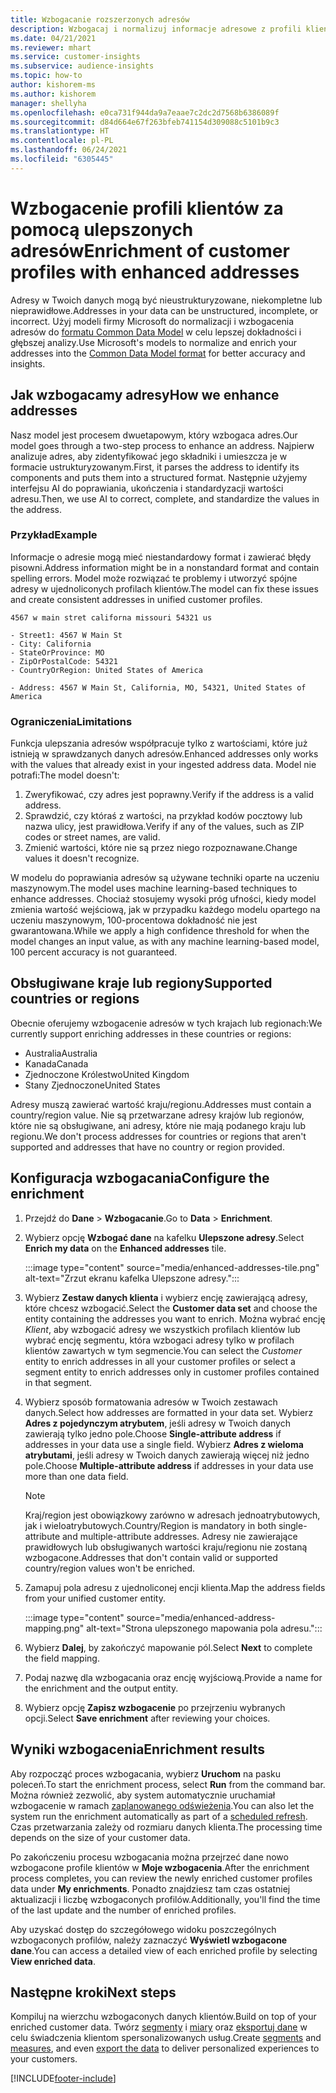 ```yaml
---
title: Wzbogacanie rozszerzonych adresów
description: Wzbogacaj i normalizuj informacje adresowe z profili klientów za pomocą modeli firmy Microsoft.
ms.date: 04/21/2021
ms.reviewer: mhart
ms.service: customer-insights
ms.subservice: audience-insights
ms.topic: how-to
author: kishorem-ms
ms.author: kishorem
manager: shellyha
ms.openlocfilehash: e0ca731f944da9a7eaae7c2dc2d7568b6386089f
ms.sourcegitcommit: d84d664e67f263bfeb741154d309088c5101b9c3
ms.translationtype: HT
ms.contentlocale: pl-PL
ms.lasthandoff: 06/24/2021
ms.locfileid: "6305445"
---
```

# <a name="enrichment-of-customer-profiles-with-enhanced-addresses"></a><span data-ttu-id="b86f0-103">Wzbogacenie profili klientów za pomocą ulepszonych adresów</span><span class="sxs-lookup"><span data-stu-id="b86f0-103">Enrichment of customer profiles with enhanced addresses</span></span>

<span data-ttu-id="b86f0-104">Adresy w Twoich danych mogą być nieustrukturyzowane, niekompletne lub nieprawidłowe.</span><span class="sxs-lookup"><span data-stu-id="b86f0-104">Addresses in your data can be unstructured, incomplete, or incorrect.</span></span> <span data-ttu-id="b86f0-105">Użyj modeli firmy Microsoft do normalizacji i wzbogacenia adresów do [formatu Common Data Model](/common-data-model/schema/core/applicationcommon/address) w celu lepszej dokładności i głębszej analizy.</span><span class="sxs-lookup"><span data-stu-id="b86f0-105">Use Microsoft's models to normalize and enrich your addresses into the [Common Data Model format](/common-data-model/schema/core/applicationcommon/address) for better accuracy and insights.</span></span>

## <a name="how-we-enhance-addresses"></a><span data-ttu-id="b86f0-106">Jak wzbogacamy adresy</span><span class="sxs-lookup"><span data-stu-id="b86f0-106">How we enhance addresses</span></span>

<span data-ttu-id="b86f0-107">Nasz model jest procesem dwuetapowym, który wzbogaca adres.</span><span class="sxs-lookup"><span data-stu-id="b86f0-107">Our model goes through a two-step process to enhance an address.</span></span> <span data-ttu-id="b86f0-108">Najpierw analizuje adres, aby zidentyfikować jego składniki i umieszcza je w formacie ustrukturyzowanym.</span><span class="sxs-lookup"><span data-stu-id="b86f0-108">First, it parses the address to identify its components and puts them into a structured format.</span></span> <span data-ttu-id="b86f0-109">Następnie użyjemy interfejsu AI do poprawiania, ukończenia i standardyzacji wartości adresu.</span><span class="sxs-lookup"><span data-stu-id="b86f0-109">Then, we use AI to correct, complete, and standardize the values in the address.</span></span>

### <a name="example"></a><span data-ttu-id="b86f0-110">Przykład</span><span class="sxs-lookup"><span data-stu-id="b86f0-110">Example</span></span>

<span data-ttu-id="b86f0-111">Informacje o adresie mogą mieć niestandardowy format i zawierać błędy pisowni.</span><span class="sxs-lookup"><span data-stu-id="b86f0-111">Address information might be in a nonstandard format and contain spelling errors.</span></span> <span data-ttu-id="b86f0-112">Model może rozwiązać te problemy i utworzyć spójne adresy w ujednoliconych profilach klientów.</span><span class="sxs-lookup"><span data-stu-id="b86f0-112">The model can fix these issues and create consistent addresses in unified customer profiles.</span></span>

```Input
4567 w main stret californa missouri 54321 us
```

```Output
- Street1: 4567 W Main St
- City: California
- StateOrProvince: MO
- ZipOrPostalCode: 54321
- CountryOrRegion: United States of America

- Address: 4567 W Main St, California, MO, 54321, United States of America
```

### <a name="limitations"></a><span data-ttu-id="b86f0-113">Ograniczenia</span><span class="sxs-lookup"><span data-stu-id="b86f0-113">Limitations</span></span>

<span data-ttu-id="b86f0-114">Funkcja ulepszania adresów współpracuje tylko z wartościami, które już istnieją w sprawdzanych danych adresów.</span><span class="sxs-lookup"><span data-stu-id="b86f0-114">Enhanced addresses only works with the values that already exist in your ingested address data.</span></span> <span data-ttu-id="b86f0-115">Model nie potrafi:</span><span class="sxs-lookup"><span data-stu-id="b86f0-115">The model doesn't:</span></span> 

1. <span data-ttu-id="b86f0-116">Zweryfikować, czy adres jest poprawny.</span><span class="sxs-lookup"><span data-stu-id="b86f0-116">Verify if the address is a valid address.</span></span>
2. <span data-ttu-id="b86f0-117">Sprawdzić, czy któraś z wartości, na przykład kodów pocztowy lub nazwa ulicy, jest prawidłowa.</span><span class="sxs-lookup"><span data-stu-id="b86f0-117">Verify if any of the values, such as ZIP codes or street names, are valid.</span></span>
3. <span data-ttu-id="b86f0-118">Zmienić wartości, które nie są przez niego rozpoznawane.</span><span class="sxs-lookup"><span data-stu-id="b86f0-118">Change values it doesn't recognize.</span></span>

<span data-ttu-id="b86f0-119">W modelu do poprawiania adresów są używane techniki oparte na uczeniu maszynowym.</span><span class="sxs-lookup"><span data-stu-id="b86f0-119">The model uses machine learning-based techniques to enhance addresses.</span></span> <span data-ttu-id="b86f0-120">Chociaż stosujemy wysoki próg ufności, kiedy model zmienia wartość wejściową, jak w przypadku każdego modelu opartego na uczeniu maszynowym, 100-procentowa dokładność nie jest gwarantowana.</span><span class="sxs-lookup"><span data-stu-id="b86f0-120">While we apply a high confidence threshold for when the model changes an input value, as with any machine learning-based model, 100 percent accuracy is not guaranteed.</span></span>

## <a name="supported-countries-or-regions"></a><span data-ttu-id="b86f0-121">Obsługiwane kraje lub regiony</span><span class="sxs-lookup"><span data-stu-id="b86f0-121">Supported countries or regions</span></span>

<span data-ttu-id="b86f0-122">Obecnie oferujemy wzbogacenie adresów w tych krajach lub regionach:</span><span class="sxs-lookup"><span data-stu-id="b86f0-122">We currently support enriching addresses in these countries or regions:</span></span> 

- <span data-ttu-id="b86f0-123">Australia</span><span class="sxs-lookup"><span data-stu-id="b86f0-123">Australia</span></span>
- <span data-ttu-id="b86f0-124">Kanada</span><span class="sxs-lookup"><span data-stu-id="b86f0-124">Canada</span></span>
- <span data-ttu-id="b86f0-125">Zjednoczone Królestwo</span><span class="sxs-lookup"><span data-stu-id="b86f0-125">United Kingdom</span></span>
- <span data-ttu-id="b86f0-126">Stany Zjednoczone</span><span class="sxs-lookup"><span data-stu-id="b86f0-126">United States</span></span>

<span data-ttu-id="b86f0-127">Adresy muszą zawierać wartość kraju/regionu.</span><span class="sxs-lookup"><span data-stu-id="b86f0-127">Addresses must contain a country/region value.</span></span> <span data-ttu-id="b86f0-128">Nie są przetwarzane adresy krajów lub regionów, które nie są obsługiwane, ani adresy, które nie mają podanego kraju lub regionu.</span><span class="sxs-lookup"><span data-stu-id="b86f0-128">We don't process addresses for countries or regions that aren't supported and addresses that have no country or region provided.</span></span>

## <a name="configure-the-enrichment"></a><span data-ttu-id="b86f0-129">Konfiguracja wzbogacania</span><span class="sxs-lookup"><span data-stu-id="b86f0-129">Configure the enrichment</span></span>

1. <span data-ttu-id="b86f0-130">Przejdź do **Dane** > **Wzbogacanie**.</span><span class="sxs-lookup"><span data-stu-id="b86f0-130">Go to **Data** > **Enrichment**.</span></span>

1. <span data-ttu-id="b86f0-131">Wybierz opcję **Wzbogać dane** na kafelku **Ulepszone adresy**.</span><span class="sxs-lookup"><span data-stu-id="b86f0-131">Select **Enrich my data** on the **Enhanced addresses** tile.</span></span>

   :::image type="content" source="media/enhanced-addresses-tile.png" alt-text="Zrzut ekranu kafelka Ulepszone adresy.":::

1. <span data-ttu-id="b86f0-133">Wybierz **Zestaw danych klienta** i wybierz encję zawierającą adresy, które chcesz wzbogacić.</span><span class="sxs-lookup"><span data-stu-id="b86f0-133">Select the **Customer data set** and choose the entity containing the addresses you want to enrich.</span></span> <span data-ttu-id="b86f0-134">Można wybrać encję *Klient*, aby wzbogacić adresy we wszystkich profilach klientów lub wybrać encję segmentu, która wzbogaci adresy tylko w profilach klientów zawartych w tym segmencie.</span><span class="sxs-lookup"><span data-stu-id="b86f0-134">You can select the *Customer* entity to enrich addresses in all your customer profiles or select a segment entity to enrich addresses only in customer profiles contained in that segment.</span></span>

1. <span data-ttu-id="b86f0-135">Wybierz sposób formatowania adresów w Twoich zestawach danych.</span><span class="sxs-lookup"><span data-stu-id="b86f0-135">Select how addresses are formatted in your data set.</span></span> <span data-ttu-id="b86f0-136">Wybierz **Adres z pojedynczym atrybutem**, jeśli adresy w Twoich danych zawierają tylko jedno pole.</span><span class="sxs-lookup"><span data-stu-id="b86f0-136">Choose **Single-attribute address** if addresses in your data use a single field.</span></span> <span data-ttu-id="b86f0-137">Wybierz **Adres z wieloma atrybutami**, jeśli adresy w Twoich danych zawierają więcej niż jedno pole.</span><span class="sxs-lookup"><span data-stu-id="b86f0-137">Choose **Multiple-attribute address** if addresses in your data use more than one data field.</span></span>

   > [!NOTE]
   > <span data-ttu-id="b86f0-138">Kraj/region jest obowiązkowy zarówno w adresach jednoatrybutowych, jak i wieloatrybutowych.</span><span class="sxs-lookup"><span data-stu-id="b86f0-138">Country/Region is mandatory in both single-attribute and multiple-attribute addresses.</span></span> <span data-ttu-id="b86f0-139">Adresy nie zawierające prawidłowych lub obsługiwanych wartości kraju/regionu nie zostaną wzbogacone.</span><span class="sxs-lookup"><span data-stu-id="b86f0-139">Addresses that don't contain valid or supported country/region values won't be enriched.</span></span>

1.  <span data-ttu-id="b86f0-140">Zamapuj pola adresu z ujednoliconej encji klienta.</span><span class="sxs-lookup"><span data-stu-id="b86f0-140">Map the address fields from your unified customer entity.</span></span>

    :::image type="content" source="media/enhanced-address-mapping.png" alt-text="Strona ulepszonego mapowania pola adresu.":::

1. <span data-ttu-id="b86f0-142">Wybierz **Dalej**, by zakończyć mapowanie pól.</span><span class="sxs-lookup"><span data-stu-id="b86f0-142">Select **Next** to complete the field mapping.</span></span>

1. <span data-ttu-id="b86f0-143">Podaj nazwę dla wzbogacania oraz encję wyjściową.</span><span class="sxs-lookup"><span data-stu-id="b86f0-143">Provide a name for the enrichment and the output entity.</span></span>

1. <span data-ttu-id="b86f0-144">Wybierz opcję **Zapisz wzbogacenie** po przejrzeniu wybranych opcji.</span><span class="sxs-lookup"><span data-stu-id="b86f0-144">Select **Save enrichment** after reviewing your choices.</span></span>

## <a name="enrichment-results"></a><span data-ttu-id="b86f0-145">Wyniki wzbogacenia</span><span class="sxs-lookup"><span data-stu-id="b86f0-145">Enrichment results</span></span>

<span data-ttu-id="b86f0-146">Aby rozpocząć proces wzbogacania, wybierz **Uruchom** na pasku poleceń.</span><span class="sxs-lookup"><span data-stu-id="b86f0-146">To start the enrichment process, select **Run** from the command bar.</span></span> <span data-ttu-id="b86f0-147">Można również zezwolić, aby system automatycznie uruchamiał wzbogacenie w ramach [zaplanowanego odświeżenia](system.md#schedule-tab).</span><span class="sxs-lookup"><span data-stu-id="b86f0-147">You can also let the system run the enrichment automatically as part of a [scheduled refresh](system.md#schedule-tab).</span></span> <span data-ttu-id="b86f0-148">Czas przetwarzania zależy od rozmiaru danych klienta.</span><span class="sxs-lookup"><span data-stu-id="b86f0-148">The processing time depends on the size of your customer data.</span></span>

<span data-ttu-id="b86f0-149">Po zakończeniu procesu wzbogacania można przejrzeć dane nowo wzbogacone profile klientów w **Moje wzbogacenia**.</span><span class="sxs-lookup"><span data-stu-id="b86f0-149">After the enrichment process completes, you can review the newly enriched customer profiles data under **My enrichments**.</span></span> <span data-ttu-id="b86f0-150">Ponadto znajdziesz tam czas ostatniej aktualizacji i liczbę wzbogaconych profilów.</span><span class="sxs-lookup"><span data-stu-id="b86f0-150">Additionally, you'll find the time of the last update and the number of enriched profiles.</span></span>

<span data-ttu-id="b86f0-151">Aby uzyskać dostęp do szczegółowego widoku poszczególnych wzbogaconych profilów, należy zaznaczyć **Wyświetl wzbogacone dane**.</span><span class="sxs-lookup"><span data-stu-id="b86f0-151">You can access a detailed view of each enriched profile by selecting **View enriched data**.</span></span>

## <a name="next-steps"></a><span data-ttu-id="b86f0-152">Następne kroki</span><span class="sxs-lookup"><span data-stu-id="b86f0-152">Next steps</span></span>

<span data-ttu-id="b86f0-153">Kompiluj na wierzchu wzbogaconych danych klientów.</span><span class="sxs-lookup"><span data-stu-id="b86f0-153">Build on top of your enriched customer data.</span></span> <span data-ttu-id="b86f0-154">Twórz [segmenty](segments.md) i [miary](measures.md) oraz [eksportuj dane](export-destinations.md) w celu świadczenia klientom spersonalizowanych usług.</span><span class="sxs-lookup"><span data-stu-id="b86f0-154">Create [segments](segments.md) and [measures](measures.md), and even [export the data](export-destinations.md) to deliver personalized experiences to your customers.</span></span>

[!INCLUDE[footer-include](../includes/footer-banner.md)]
